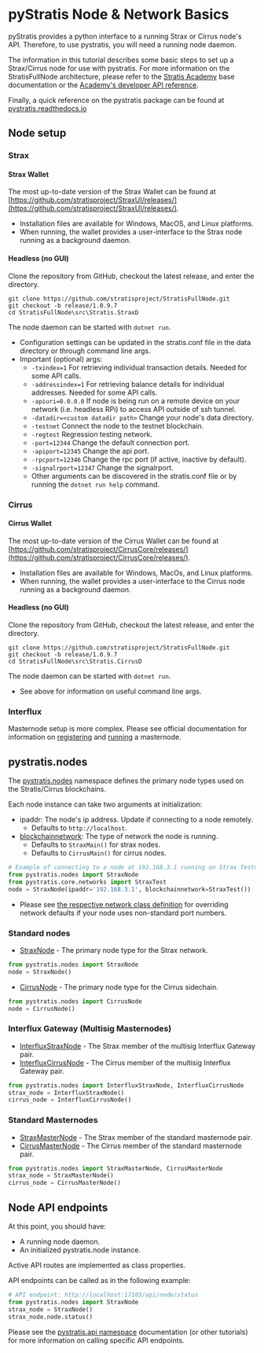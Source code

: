 pyStratis Node & Network Basics
===============================

pyStratis provides a python interface to a running Strax or Cirrus node's API. 
Therefore, to use pystratis, you will need a running node daemon. 

The information in this tutorial describes some basic steps to set up a Strax/Cirrus node for use with pystratis. 
For more information on the StratisFullNode architecture, please refer to the [Stratis Academy](https://academy.stratisplatform.com/) base documentation or the [Academy's developer API reference](https://academy.stratisplatform.com/Developer%20Resources/API%20Reference/api.html#stratis-core-api-reference). 

Finally, a quick reference on the pystratis package can be found at [pystratis.readthedocs.io](https://pystratis.readthedocs.io/en/latest/)

## Node setup
### Strax
#### Strax Wallet
The most up-to-date version of the Strax Wallet can be found at [https://github.com/stratisproject/StraxUI/releases/](https://github.com/stratisproject/StraxUI/releases/).
- Installation files are available for Windows, MacOS, and Linux platforms. 
- When running, the wallet provides a user-interface to the Strax node running as a background daemon.

#### Headless (no GUI)
Clone the repository from GitHub, checkout the latest release, and enter the directory.
```commandline
git clone https://github.com/stratisproject/StratisFullNode.git
git checkout -b release/1.0.9.7
cd StratisFullNode\src\Stratis.StraxD
```
The node daemon can be started with `dotnet run`.

- Configuration settings can be updated in the stratis.conf file in the data directory or through command line args. 
- Important (optional) args:
  - `-txindex=1` For retrieving individual transaction details. Needed for some API calls.
  - `-addressindex=1` For retrieving balance details for individual addresses. Needed for some API calls.
  - `-apiuri=0.0.0.0` If node is being run on a remote device on your network (i.e. headless RPi) to access API outside of ssh tunnel.
  - `-datadir=<custom datadir path>` Change your node's data directory.
  - `-testnet` Connect the node to the testnet blockchain.
  - `-regtest` Regression testing network.
  - `-port=12344` Change the default connection port.  
  - `-apiport=12345` Change the api port.
  - `-rpcport=12346` Change the rpc port (if active, inactive by default).
  - `-signalrport=12347` Change the signalrport.  
  - Other arguments can be discovered in the stratis.conf file or by running the `dotnet run help` command.


### Cirrus
#### Cirrus Wallet
The most up-to-date version of the Cirrus Wallet can be found at [https://github.com/stratisproject/CirrusCore/releases/](https://github.com/stratisproject/CirrusCore/releases/).
- Installation files are available for Windows, MacOs, and Linux platforms. 
- When running, the wallet provides a user-interface to the Cirrus node running as a background daemon.

#### Headless (no GUI)
Clone the repository from GitHub, checkout the latest release, and enter the directory.
```commandline
git clone https://github.com/stratisproject/StratisFullNode.git
git checkout -b release/1.0.9.7
cd StratisFullNode\src\Stratis.CirrusD
```
The node daemon can be started with `dotnet run`. 
- See above for information on useful command line args.

### Interflux
Masternode setup is more complex. Please see official documentation for information on [registering](https://www.stratisplatform.com/wp-content/uploads/2020/11/STRAX-Sidechain-Masternode-Joining-the-Federation-v2.pdf) and [running](https://www.stratisplatform.com/wp-content/uploads/2020/11/STRAX-Sidechain-Masternodes-User-Setup-Guide.pdf) a masternode.

## pystratis.nodes
The [pystratis.nodes](https://pystratis.readthedocs.io/en/latest/source/pystratis.nodes.html) namespace defines the primary node types used on the Stratis/Cirrus blockchains.

Each node instance can take two arguments at initialization:
- ipaddr: The node's ip address. Update if connecting to a node remotely.
  - Defaults to `http://localhost`.
- [blockchainnetwork](https://pystratis.readthedocs.io/en/latest/source/pystratis.core.networks.html): The type of network the node is running.
  - Defaults to `StraxMain()` for strax nodes.
  - Defaults to `CirrusMain()` for cirrus nodes.
```python
# Example of connecting to a node at 192.168.3.1 running on Strax Testnet.
from pystratis.nodes import StraxNode
from pystratis.core.networks import StraxTest
node = StraxNode(ipaddr='192.168.3.1', blockchainnetwork=StraxTest())
```
- Please see [the respective network class definition](https://pystratis.readthedocs.io/en/latest/source/pystratis.core.networks.html) for overriding network defaults if your node uses non-standard port numbers.

### Standard nodes
- [StraxNode](https://pystratis.readthedocs.io/en/latest/source/pystratis.nodes.html#straxnode) - The primary node type for the Strax network.
```python
from pystratis.nodes import StraxNode
node = StraxNode()
```
  
- [CirrusNode](https://pystratis.readthedocs.io/en/latest/source/pystratis.nodes.html#cirrusnode) - The primary node type for the Cirrus sidechain.
```python
from pystratis.nodes import CirrusNode
node = CirrusNode()
```

### Interflux Gateway (Multisig Masternodes)
- [InterfluxStraxNode](https://pystratis.readthedocs.io/en/latest/source/pystratis.nodes.html#interfluxstraxnode) - The Strax member of the multisig Interflux Gateway pair. 
- [InterfluxCirrusNode](https://pystratis.readthedocs.io/en/latest/source/pystratis.nodes.html#interfluxcirrusnode) - The Cirrus member of the multisig Interflux Gateway pair.
```python
from pystratis.nodes import InterfluxStraxNode, InterfluxCirrusNode
strax_node = InterfluxStraxNode()
cirrus_node = InterfluxCirrusNode()
```

### Standard Masternodes
- [StraxMasterNode](https://pystratis.readthedocs.io/en/latest/source/pystratis.nodes.html#straxmasternode) - The Strax member of the standard masternode pair.
- [CirrusMasterNode](https://pystratis.readthedocs.io/en/latest/source/pystratis.nodes.html#cirrusmasternode) - The Cirrus member of the standard masternode pair.
```python
from pystratis.nodes import StraxMasterNode, CirrusMasterNode
strax_node = StraxMasterNode()
cirrus_node = CirrusMasterNode()
```

## Node API endpoints
At this point, you should have: 
- A running node daemon.
- An initialized pystratis.node instance.

Active API routes are implemented as class properties. 

API endpoints can be called as in the following example:

```python
# API endpoint: http://localhost:17103/api/node/status
from pystratis.nodes import StraxNode
strax_node = StraxNode()
strax_node.node.status()
```
Please see the [pystratis.api namespace](https://pystratis.readthedocs.io/en/latest/source/pystratis.api.html#subpackages) documentation (or other tutorials) for more information on calling specific API endpoints. 